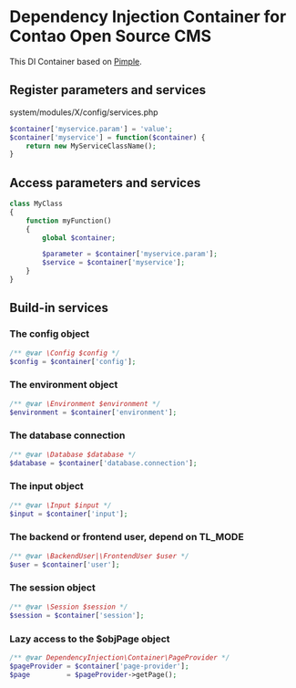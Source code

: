 Dependency Injection Container for Contao Open Source CMS
===============================================

This DI Container based on [Pimple](http://pimple.sensiolabs.org).

Register parameters and services
--------------------------------

system/modules/X/config/services.php
```php
$container['myservice.param'] = 'value';
$container['myservice'] = function($container) {
	return new MyServiceClassName();
}
```

Access parameters and services
------------------------------

```php
class MyClass
{
	function myFunction()
	{
		global $container;

		$parameter = $container['myservice.param'];
		$service = $container['myservice'];
	}
}
```

Build-in services
-----------------

### The config object

```php
/** @var \Config $config */
$config = $container['config'];
```

### The environment object

```php
/** @var \Environment $environment */
$environment = $container['environment'];
```

### The database connection

```php
/** @var \Database $database */
$database = $container['database.connection'];
```

### The input object

```php
/** @var \Input $input */
$input = $container['input'];
```

### The backend or frontend user, depend on TL_MODE

```php
/** @var \BackendUser|\FrontendUser $user */
$user = $container['user'];
```

### The session object

```php
/** @var \Session $session */
$session = $container['session'];
```

### Lazy access to the $objPage object

```php
/** @var DependencyInjection\Container\PageProvider */
$pageProvider = $container['page-provider'];
$page         = $pageProvider->getPage();
```
